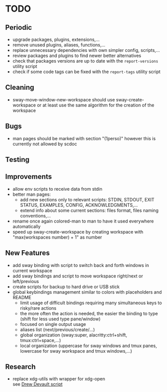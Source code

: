 # TODO

## Periodic
  - upgrade packages, plugins, extensions,...
  - remove unused plugins, aliases, functions,...
  - replace unnecessary dependencies with own simpler config, scripts,...
  - review packages and plugins to find newer better alternatives
  - check that packages versions are up to date with the `report-versions` utility script
  - check if some code tags can be fixed with the `report-tags` utility script

## Cleaning
  - sway-move-window-new-workspace should use sway-create-workspace
    or at least use the same algorithm for the creation of the workspace

## Bugs
  - man pages should be marked with section "(1perso)"
    however this is currently not allowed by scdoc

## Testing

## Improvements
  - allow env scripts to receive data from stdin
  - better man pages:
    * add new sections only to relevant scripts:
      STDIN, STDOUT, EXIT STATUS, EXAMPLES, CONFIG, ACKNOWLEDGMENTS,...
    * extend info about some current sections:
      files format, files naming conventions,...
  - rename once again colored-man to man to have it used everywhere automatically  
  - speed up sway-create-workspace by creating workspace with "max(workspaces number) + 1" as number

## New Features
  - add sway binding with script to switch back and forth windows in current workspace
  - add sway bindings and script to move workspace right/next or left/previous
  - create scripts for backup to hard drive or USB stick
  - global keybindings management similar to colors with placeholders and README
    * limit usage of difficult bindings requiring many simultaneous keys to risky/rare actions
    * the more often the action is needed, the easier the binding to type (shift for less used type pane/window)
    * focused on single output usage
    * aliases list (next/previous/create/...)
    * global organization (sway:super, alacritty:ctrl+shift, tmux:ctrl+space,...)
    * local organization (uppercase for sway windows and tmux panes, lowercase for sway workspace and tmux windows,...)

## Research
  - replace xdg-utils with wrapper for xdg-open  
    see [Drew Devault script](https://git.sr.ht/~sircmpwn/dotfiles/tree/master/bin/xdg-open)
